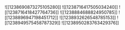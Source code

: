 ![[1238690873275105280]]
![[1238716417505034240]]
![[1238716418427764736]]
![[1238884688824950785]]
![[1238896947198451712]]
![[1238932626548785153]]
![[1238949575458787329]]
![[1238950283763429376]]
